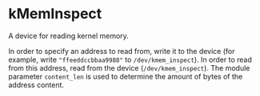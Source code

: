 # kMemInspect

A device for reading kernel memory.

In order to specify an address to read from, write it to the device (for example, write `"ffeeddccbbaa9988"` to `/dev/kmem_inspect`).
In order to read from this address, read from the device (`/dev/kmem_inspect`). The module parameter `content_len` is used to determine the amount of bytes of the address content.

